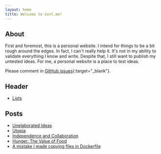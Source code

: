 ```yaml
---
layout: home
title: Welcome to evnl.me!
---
```


## About

First and foremost, this is a personal website. I intend for things to be a bit rough around the edges. In fact, I can't really help it. It's not in my ability to validate everything I know and write. Despite that, I still want to publish my untested ideas. For me, a personal website is a place to test ideas.

Please comment in [GitHub issues](https://github.com/evnlme/evnlme.github.io/issues/new){:target="_blank"}.

## Header

* [Lists](./lists.md)

## Posts

* [Unelaborated Ideas](./content/ideas.md)
* [Utopia](./content/utopia.md)
* [Independence and Collaboration](./content/collab.md)
* [Hunger: The Value of Food](./content/hunger.md)
* [A mistake I made copying files in Dockerfile](./content/docker_copy.md)